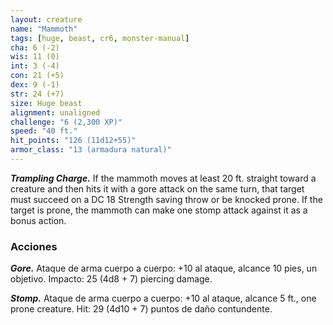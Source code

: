 ```yaml
---
layout: creature
name: "Mammoth"
tags: [huge, beast, cr6, monster-manual]
cha: 6 (-2)
wis: 11 (0)
int: 3 (-4)
con: 21 (+5)
dex: 9 (-1)
str: 24 (+7)
size: Huge beast
alignment: unaligned
challenge: "6 (2,300 XP)"
speed: "40 ft."
hit_points: "126 (11d12+55)"
armor_class: "13 (armadura natural)"
---
```


***Trampling Charge.*** If the mammoth moves at least 20 ft. straight toward a creature and then hits it with a gore attack on the same turn, that target must succeed on a DC 18 Strength saving throw or be knocked prone. If the target is prone, the mammoth can make one stomp attack against it as a bonus action.

### Acciones

***Gore.*** Ataque de arma cuerpo a cuerpo: +10 al ataque, alcance 10 pies, un objetivo. Impacto: 25 (4d8 + 7) piercing damage.

***Stomp.*** Ataque de arma cuerpo a cuerpo: +10 al ataque, alcance 5 ft., one prone creature. Hit: 29 (4d10 + 7) puntos de daño contundente.